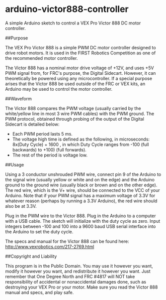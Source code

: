 arduino-victor888-controller
============================

A simple Arduino sketch to control a VEX Pro Victor 888 DC motor controller. 

##Purpose

The VEX Pro Victor 888 is a simple PWM DC motor controller designed to drive robot motors. It is used in the FIRST Robotics Competition as one of the recommended motor controller.

The Victor 888 has a nominal motor drive voltage of +12V, and uses +5V PWM signal from, for FRC's purpose, the Digital Sidecart. However, it can theoretically be powered using any microcontroller. If a special purpose arises that the Victor 888 be used outside of the FRC or VEX kits, an Arduino may be used to control the motor controller.

##Waveform

The Victor 888 compares the PWM voltage (usually carried by the white/yellow line in most 3 wire PWM cables) with the PWM ground. The PWM protocol, obtained through probing of the output of the Digital Sidecart is detailed below:

* Each PWM period lasts 5 ms.
* The voltage high time is defined as the following, in microseconds: 8x(Duty Cycle) + 1600 , in which Duty Cycle ranges from -100 (full backwards) to +100) (full forwards).
* The rest of the period is voltage low.

##Usage

Using a 3 conductor unshrouded PWM wire, connect pin 9 of the Arduino to the signal wire (usually yellow or white and on the edge) and the Arduino ground to the ground wire (usually black or brown and on the other edge). The red wire, which is the V+ wire, should be connected to the VCC of your Arduino. Note that if your PWM signal has a maximum voltage of 3.3V for whatever reason (perhaps by running a 3.3V Arduino), the red wire should also be at 3.3V. 

Plug in the PWM wire to the Victor 888. Plug in the Arduino to a computer with a USB cable. 
The sketch will initialize with the duty cycle as zero. Input integers between -100 and 100 into a 9600 baud USB serial interface into the Arduino to set the duty cycle.

The specs and manual for the Victor 888 can be found here: http://www.vexrobotics.com/217-2769.html 

##Copyright and Liability

This program is in the Public Domain. You may use it however you want, modify it however you want, and redistribute it however you want. Just remember that One Degree North and FRC #4817 will NOT take responsibility of accidental or nonaccidental damages done, such as destroying your VEX Pro or your motor. Make sure you read the Victor 888 manual and specs, and play safe. 
